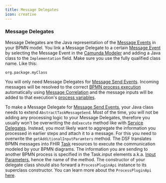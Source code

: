 ```yaml
---
title: Message Delegates
icon: creative
---
```


### Message Delegates

Message Delegates are the Java representation of the [Message Events](../bpmn/messaging.md) in your BPMN model. You link a Message Delegate to a certain [Message Event](../bpmn/messaging.md) by selecting the Message Event in the [Camunda Modeler](https://camunda.com/download/modeler/) and adding a Java class to the `Implementation` field. Make sure you use the fully qualified class name. Like this:
```
org.package.myClass
```

You will only need Message Delegates for [Message Send Events](../bpmn/messaging.md). Incoming messages will be resolved to the correct [BPMN process execution](bpmn-process-execution.md) automatically using [Message Correlation](message-correlation.md) and the message inputs will be added to that execution's [process variables](bpmn-process-variables.md).

To make a Message Delegate for [Message Send Events](../bpmn/messaging.md), your Java class needs to extend `AbstractTaskMessageSend`. Most of the time, you will not be adding any processing logic to your Message Delegates, therefore you usually won't be overwriting the `doExecute` method like with [Service Delegates](service-delegates.md). Instead, you most likely want to aggregate the information you processed in earlier steps and attach it to a message. For this you need to overwrite the `getAdditionalInputParamters` method. The DSF translates BPMN messages into FHIR [Task](../fhir/task.md) resources to execute the communication modeled by your BPMN diagrams. The information you are sending to another BPMN process is specified in the Task.input elements a.k.a. [Input Parameters](../fhir/task.md#task-input-parameters), hence the name of the method. The constructor of your delegate class should also forward a `ProcessPluginApi` instance to its superclass constructor. You can learn more about the `ProcessPluginApi` [here](process-plugin-api.md).

